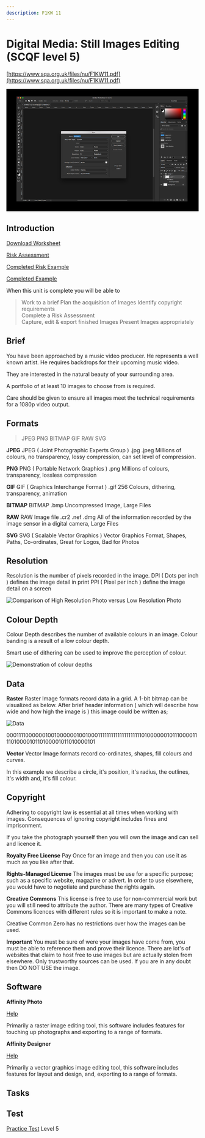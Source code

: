 ```yaml
---
description: F1KW 11
---
```


# Digital Media: Still Images Editing \(SCQF level 5\)

[https://www.sqa.org.uk/files/nu/F1KW11.pdf](https://www.sqa.org.uk/files/nu/F1KW11.pdf)

![](../.gitbook/assets/image%20%282%29.png)



## Introduction

[Download Worksheet](https://tutor.neocities.org/Image/Worksheet%206.docx)

[Risk Assessment](https://tutor.neocities.org/Image/Risk.docx)

[Completed Risk Example](https://docs.google.com/document/d/1QoXyduV2Xu7qLJVvC_Sc-3XNrU_gO7llOaLurmYjccM/edit?usp=sharing)

[Completed Example](https://docs.google.com/document/d/1S3qf6FwYkMfjUqsI5hSz7j6a-KCMRkbpm0AEfo_RwnQ/edit)

When this unit is complete you will be able to

> Work to a brief Plan the acquisition of Images Identify copyright requirements  
> Complete a Risk Assessment  
> Capture, edit & export finished Images Present Images appropriately

## Brief

You have been approached by a music video producer. He represents a well known artist. He requires backdrops for their upcoming music video.

They are interested in the natural beauty of your surrounding area.

A portfolio of at least 10 images to choose from is required.

Care should be given to ensure all images meet the technical requirements for a 1080p video output.

## Formats

> JPEG PNG BITMAP GIF RAW SVG

**JPEG** JPEG \( Joint Photographic Experts Group \) .jpg .jpeg Millions of colours, no transparency, lossy compression, can set level of compression.

**PNG** PNG \( Portable Network Graphics \) .png Millions of colours, transparency, lossless compression

**GIF** GIF \( Graphics Interchange Format \) .gif 256 Colours, dithering, transparency, animation

**BITMAP** BITMAP .bmp Uncompressed Image, Large Files

**RAW** RAW Image file .cr2 .nef .dmg All of the information recorded by the image sensor in a digital camera, Large Files

**SVG** SVG \( Scalable Vector Graphics \) Vector Graphics Format, Shapes, Paths, Co-ordinates, Great for Logos, Bad for Photos

## Resolution

Resolution is the number of pixels recorded in the image.  DPI \( Dots per inch \) defines the image detail in print PPI \( Pixel per inch \) define the image detail on a screen

![Comparison of High Resolution Photo versus Low Resolution Photo](https://ccideas.com/wp-content/uploads/2012/02/hi-low-res.jpg)

## Colour Depth

Colour Depth describes the number of available colours in an image. Colour banding is a result of a low colour depth.

Smart use of dithering can be used to improve the perception of colour.

![Demonstration of colour depths](https://upload.wikimedia.org/wikipedia/commons/9/9a/Colour_banding_example01.png)

## Data

**Raster** Raster Image formats record data in a grid. A 1-bit bitmap can be visualized as below.  After brief header information \( which will describe how wide and how high the image is \) this image could be written as;

![Data](https://qph.fs.quoracdn.net/main-qimg-94acd4eb2a7cb44c6b4b49eb7fab60f2)

0001111000000100100000010010001111111111111111111101000000101110000111101000010110100001011010000101

**Vector** Vector Image formats record co-ordinates, shapes, fill colours and curves.

In this example we describe a circle, it's position, it's radius, the outlines, it's width and, it's fill colour.

## Copyright

Adhering to copyright law is essential at all times when working with images. Consequences of ignoring copyright includes fines and imprisonment.

If you take the photograph yourself then you will own the image and can sell and licence it.

**Royalty Free License** Pay Once for an image and then you can use it as much as you like after that.

**Rights-Managed License** The images must be use for a specific purpose; such as a specific website, magazine or advert. In order to use elsewhere, you would have to negotiate and purchase the rights again.

**Creative Commons** This license is free to use for non-commercial work but you will still need to attribute the author. There are many types of Creative Commons licences with different rules so it is important to make a note.

Creative Common Zero has no restrictions over how the images can be used.

**Important** You must be sure of were your images have come from, you must be able to reference them and prove their licence. There are lot's of websites that claim to host free to use images but are actually stolen from elsewhere. Only trustworthy sources can be used. If you are in any doubt then DO NOT USE the image.

## Software

**Affinity Photo**

[Help](https://affinity.help/photo/en-US.lproj/index.html)

Primarily a raster image editing tool, this software includes features for touching up photographs and exporting to a range of formats.

**Affinity Designer**

[Help](https://affinity.help/designer/en-US.lproj/index.html)

Primarily a vector graphics image editing tool, this software includes features for layout and design, and, exporting to a range of formats.

## Tasks

## Test

[Practice Test](https://goo.gl/forms/d4ZYIM3n3MAPRXpC3) Level 5



